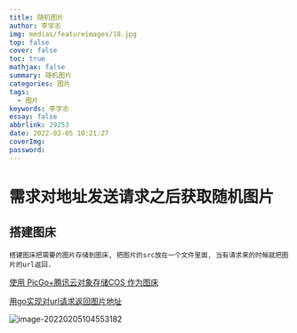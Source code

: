 ```yaml
---
title: 随机图片
author: 李学志
img: medias/featureimages/18.jpg
top: false
cover: false
toc: true
mathjax: false
summary: 随机图片
categories: 图片
tags:
  - 图片
keywords: 李学志
essay: false
abbrlink: 29253
date: 2022-02-05 10:21:27
coverImg:
password:
---
```


# 需求对地址发送请求之后获取随机图片

## 搭建图床

```
搭建图床把需要的图片存储到图床, 把图片的src放在一个文件里面, 当有请求来的时候就把图片的url返回.
```

[使用 PicGo+腾讯云对象存储COS 作为图床](https://zhuanlan.zhihu.com/p/119250383)

[用go实现对url请求返回图片地址](https://zhuanlan.zhihu.com/p/61104236)

![image-20220205104553182](https://qiniuyun.code520.com.cn/images/20220205104553.png)
